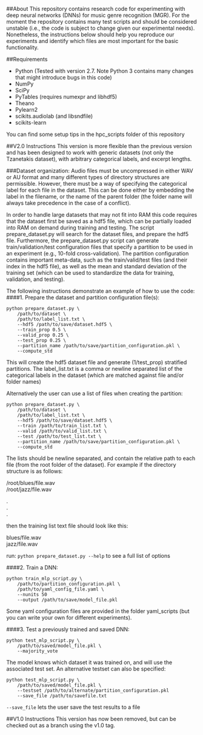 ##About
This repository contains research code for experimenting with deep neural networks (DNNs) for music genre recognition (MGR). For the moment the repository contains many test scripts and should be considered unstable (i.e., the code is subject to change given our experimental needs). Nonetheless, the instructions below should help you reproduce our experiments and identify which files are most important for the basic functionality. 

##Requirements
- Python (Tested with version 2.7. Note Python 3 contains many changes that might introduce bugs in this code) 
- NumPy
- SciPy
- PyTables (requires numexpr and libhdf5)
- Theano
- Pylearn2
- scikits.audiolab (and libsndfile)
- scikits-learn

You can find some setup tips in the hpc_scripts folder of this repository

##V2.0 Instructions
This version is more flexible than the previous version and has been designed to work with generic datasets (not only the Tzanetakis dataset), with arbitrary categorical labels, and excerpt lengths.

###Dataset organization:
Audio files must be uncompressed in either WAV or AU format and many different types of directory structures are permissible. However, there must be a way of specifying the categorical label for each file in the dataset. This can be done either by embedding the label in the filename, or the name of the parent folder (the folder name will always take precedence in the case of a conflict).

In order to handle large datasets that may not fit into RAM this code requires that the dataset first be saved as a hdf5 file, which can be partially loaded into RAM on demand during training and testing. The script prepare_dataset.py will search for the dataset files, and prepare the hdf5 file. Furthermore, the prepare_dataset.py script can generate train/validation/test configuration files that specify a partition to be used in an experiment (e.g., 10-fold cross-validation). The partition configuration contains important meta-data, such as the train/valid/test files (and their index in the hdf5 file), as well as the mean and standard deviation of the training set (which can be used to standardize the data for training, validation, and testing).

The following instructions demonstrate an example of how to use the code:
####1. Prepare the dataset and partition configuration file(s):

```
python prepare_dataset.py \
	/path/to/dataset \
	/path/to/label_list.txt \
	--hdf5 /path/to/save/dataset.hdf5 \
	--train_prop 0.5 \
	--valid_prop 0.25 \
	--test_prop 0.25 \
	--partition_name /path/to/save/partition_configuration.pkl \
	--compute_std
```

This will create the hdf5 dataset file and generate (1/test_prop) stratified partitions. The label_list.txt is a comma or newline separated list of the categorical labels in the dataset (which are matched against file and/or folder names)

Alternatively the user can use a list of files when creating the partition:

```
python prepare_dataset.py \
	/path/to/dataset \
	/path/to/label_list.txt \
	--hdf5 /path/to/save/dataset.hdf5 \
	--train /path/to/train_list.txt \
	--valid /path/to/valid_list.txt \
	--test /path/to/test_list.txt \
	--partition_name /path/to/save/partition_configuration.pkl \
	--compute_std
```

The lists should be newline separated, and contain the relative path to each file (from the root folder of the dataset). For example if the directory structure is as follows:

/root/blues/file.wav   
/root/jazz/file.wav   
   
.   
.      
.   


then the training list text file should look like this:

blues/file.wav   
jazz/file.wav   
   
run: `python prepare_dataset.py --help` to see a full list of options

####2. Train a DNN:

```
python train_mlp_script.py \
	/path/to/partition_configuration.pkl \
	/path/to/yaml_config_file.yaml \
	--nunits 50
	--output /path/to/save/model_file.pkl
```

Some yaml configuration files are provided in the folder yaml_scripts (but you can write your own for different experiments).

####3. Test a previously trained and saved DNN:

```
python test_mlp_script.py \
	/path/to/saved/model_file.pkl \
	--majority_vote
```

The model knows which dataset it was trained on, and will use the associated test set. An alternative testset can also be specified:

```
python test_mlp_script.py \
	/path/to/saved/model_file.pkl \
	--testset /path/to/alternate/partition_configuration.pkl
	--save_file /path/to/savefile.txt
```

`--save_file` lets the user save the test results to a file


##V1.0 Instructions
This version has now been removed, but can be checked out as a branch using the v1.0 tag.